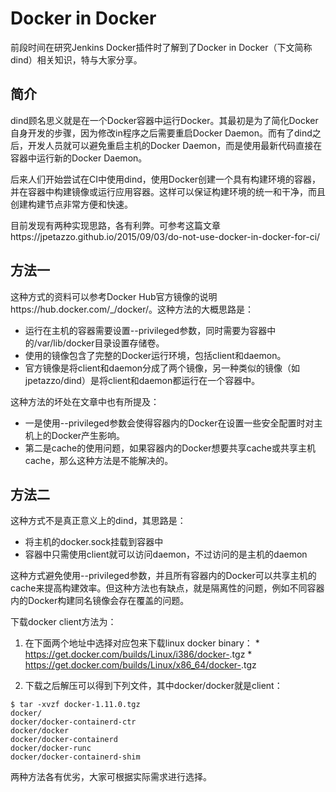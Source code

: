 # Docker in Docker

前段时间在研究Jenkins Docker插件时了解到了Docker in Docker（下文简称dind）相关知识，特与大家分享。

## 简介

dind顾名思义就是在一个Docker容器中运行Docker。其最初是为了简化Docker自身开发的步骤，因为修改in程序之后需要重启Docker Daemon。而有了dind之后，开发人员就可以避免重启主机的Docker Daemon，而是使用最新代码直接在容器中运行新的Docker Daemon。

后来人们开始尝试在CI中使用dind，使用Docker创建一个具有构建环境的容器，并在容器中构建镜像或运行应用容器。这样可以保证构建环境的统一和干净，而且创建构建节点非常方便和快速。

目前发现有两种实现思路，各有利弊。可参考这篇文章https://jpetazzo.github.io/2015/09/03/do-not-use-docker-in-docker-for-ci/

## 方法一

这种方式的资料可以参考Docker Hub官方镜像的说明https://hub.docker.com/_/docker/。这种方法的大概思路是：

* 运行在主机的容器需要设置--privileged参数，同时需要为容器中的/var/lib/docker目录设置存储卷。
* 使用的镜像包含了完整的Docker运行环境，包括client和daemon。
* 官方镜像是将client和daemon分成了两个镜像，另一种类似的镜像（如jpetazzo/dind）是将client和daemon都运行在一个容器中。

这种方法的坏处在文章中也有所提及：

* 一是使用--privileged参数会使得容器内的Docker在设置一些安全配置时对主机上的Docker产生影响。
* 第二是cache的使用问题，如果容器内的Docker想要共享cache或共享主机cache，那么这种方法是不能解决的。

## 方法二

这种方式不是真正意义上的dind，其思路是：

* 将主机的docker.sock挂载到容器中
* 容器中只需使用client就可以访问daemon，不过访问的是主机的daemon

这种方式避免使用--privileged参数，并且所有容器内的Docker可以共享主机的cache来提高构建效率。但这种方法也有缺点，就是隔离性的问题，例如不同容器内的Docker构建同名镜像会存在覆盖的问题。

下载docker client方法为：

  1. 在下面两个地址中选择对应包来下载linux docker binary：
    * https://get.docker.com/builds/Linux/i386/docker-<version>.tgz
    * https://get.docker.com/builds/Linux/x86_64/docker-<version>.tgz

  2. 下载之后解压可以得到下列文件，其中docker/docker就是client：

```
$ tar -xvzf docker-1.11.0.tgz
docker/
docker/docker-containerd-ctr
docker/docker
docker/docker-containerd
docker/docker-runc
docker/docker-containerd-shim
```

两种方法各有优劣，大家可根据实际需求进行选择。